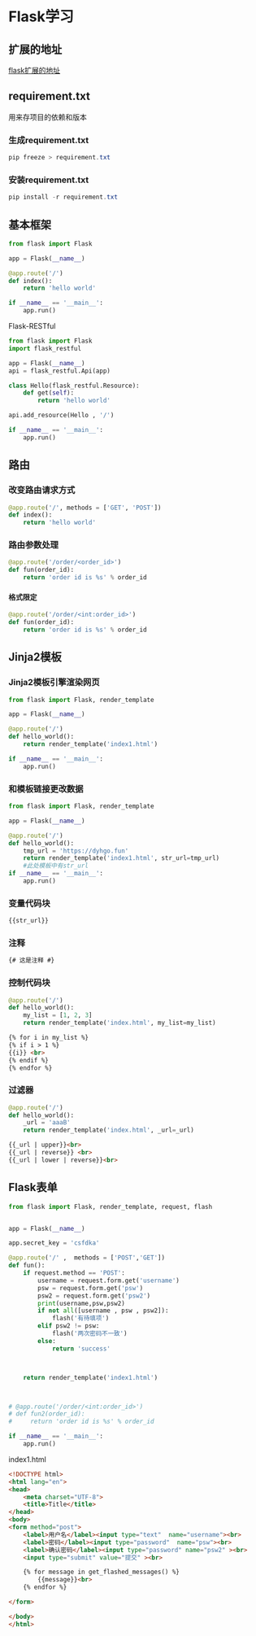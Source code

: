 # Flask学习



## 扩展的地址

[flask扩展的地址](https://flask.pocoo.org/extensions)

## requirement.txt

用来存项目的依赖和版本

### 生成requirement.txt

```powershell
pip freeze > requirement.txt
```
### 安装requirement.txt

```powershell
pip install -r requirement.txt
```

## 基本框架

```python
from flask import Flask

app = Flask(__name__)

@app.route('/')
def index():
    return 'hello world'

if __name__ == '__main__':
    app.run()
```

Flask-RESTful

```python
from flask import Flask
import flask_restful

app = Flask(__name__)
api = flask_restful.Api(app)

class Hello(flask_restful.Resource):
    def get(self):
        return 'hello world'

api.add_resource(Hello , '/')

if __name__ == '__main__':
    app.run()
```


## 路由

### 改变路由请求方式

```python
@app.route('/', methods = ['GET', 'POST'])
def index():
    return 'hello world'
```

### 路由参数处理

```python
@app.route('/order/<order_id>')
def fun(order_id):
    return 'order id is %s' % order_id
```

#### 格式限定


```python
@app.route('/order/<int:order_id>')
def fun(order_id):
    return 'order id is %s' % order_id
```


## Jinja2模板

### Jinja2模板引擎渲染网页

```python
from flask import Flask, render_template

app = Flask(__name__)

@app.route('/')
def hello_world():
    return render_template('index1.html')

if __name__ == '__main__':
    app.run()
```

### 和模板链接更改数据

```python
from flask import Flask, render_template

app = Flask(__name__)

@app.route('/')
def hello_world():
    tmp_url = 'https://dyhgo.fun'
    return render_template('index1.html', str_url=tmp_url)
	#此处模板中有str_url
if __name__ == '__main__':
    app.run()
```

### 变量代码块

```html
{{str_url}}
```

### 注释

```html
{# 这是注释 #}
```



### 控制代码块

```python
@app.route('/')
def hello_world():
    my_list = [1, 2, 3]
    return render_template('index.html', my_list=my_list)
```


```html
{% for i in my_list %}
{% if i > 1 %}
{{i}} <br>
{% endif %}
{% endfor %}
```

### 过滤器

```python
@app.route('/')
def hello_world():
    _url = 'aaaB'
    return render_template('index.html', _url=_url)
```

```html
{{_url | upper}}<br>
{{_url | reverse}} <br>
{{_url | lower | reverse}}<br>
```


## Flask表单

```python
from flask import Flask, render_template, request, flash


app = Flask(__name__)

app.secret_key = 'csfdka'

@app.route('/' ,  methods = ['POST','GET'])
def fun():
    if request.method == 'POST':
        username = request.form.get('username')
        psw = request.form.get('psw')
        psw2 = request.form.get('psw2')
        print(username,psw,psw2)
        if not all([username , psw , psw2]):
            flash('有待填项')
        elif psw2 != psw:
            flash('两次密码不一致')
        else:
            return 'success'



    return render_template('index1.html')



# @app.route('/order/<int:order_id>')
# def fun2(order_id):
#     return 'order id is %s' % order_id

if __name__ == '__main__':
    app.run()
```


index1.html

```html
<!DOCTYPE html>
<html lang="en">
<head>
    <meta charset="UTF-8">
    <title>Title</title>
</head>
<body>
<form method="post">
    <label>用户名</label><input type="text"  name="username"><br>
    <label>密码</label><input type="password"  name="psw"><br>
    <label>确认密码</label><input type="password" name="psw2" ><br>
    <input type="submit" value="提交" ><br>

    {% for message in get_flashed_messages() %}
        {{message}}<br>
    {% endfor %}

</form>

</body>
</html>
```

